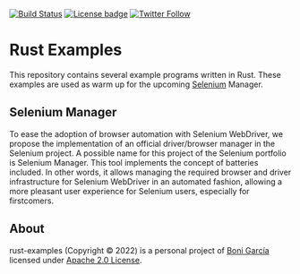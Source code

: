 [![Build Status](https://github.com/bonigarcia/rust-examples/workflows/build/badge.svg)](https://github.com/bonigarcia/rust-examples/actions)
[![License badge](https://img.shields.io/badge/license-Apache2-green.svg)](https://www.apache.org/licenses/LICENSE-2.0)
[![Twitter Follow](https://img.shields.io/twitter/follow/boni_gg.svg?style=social)](https://twitter.com/boni_gg)

# Rust Examples
This repository contains several example programs written in Rust. These examples are used as warm up for the upcoming [Selenium] Manager.

## Selenium Manager
To ease the adoption of browser automation with Selenium WebDriver, we propose the implementation of an official driver/browser manager in the Selenium project. A possible name for this project of the Selenium portfolio is Selenium Manager. This tool implements the concept of batteries included. In other words, it allows managing the required browser and driver infrastructure for Selenium WebDriver in an automated fashion, allowing a more pleasant user experience for Selenium users, especially for firstcomers.

## About
rust-examples (Copyright &copy; 2022) is a personal project of [Boni García] licensed under [Apache 2.0 License].

[Apache 2.0 License]: https://www.apache.org/licenses/LICENSE-2.0
[Boni García]: https://bonigarcia.dev/
[Selenium]: https://www.selenium.dev/